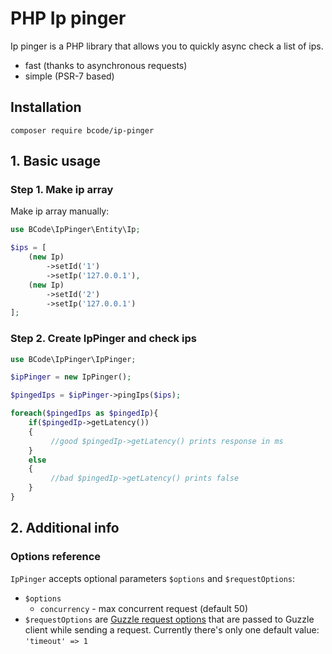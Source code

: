 # PHP Ip pinger
Ip pinger is a PHP library that allows you to quickly async check a list of ips.
- fast (thanks to asynchronous requests)
- simple (PSR-7 based)

## Installation
```
composer require bcode/ip-pinger
```

## 1. Basic usage

### Step 1. Make ip array
Make ip array manually:
```php
use BCode\IpPinger\Entity\Ip;

$ips = [
    (new Ip)
        ->setId('1')
        ->setIp('127.0.0.1'),
    (new Ip)
        ->setId('2')
        ->setIp('127.0.0.1')
];
```

### Step 2. Create IpPinger and check ips
```php
use BCode\IpPinger\IpPinger;

$ipPinger = new IpPinger();

$pingedIps = $ipPinger->pingIps($ips);

foreach($pingedIps as $pingedIp){
    if($pingedIp->getLatency())
    {
         //good $pingedIp->getLatency() prints response in ms      
    }
    else
    {
         //bad $pingedIp->getLatency() prints false      
    }
}
```

## 2. Additional info
### Options reference
`IpPinger` accepts optional parameters `$options` and `$requestOptions`:
- `$options`
    - `concurrency` - max concurrent request (default 50)
- `$requestOptions` are [Guzzle request options](http://docs.guzzlephp.org/en/stable/request-options.html) that are passed to Guzzle client while sending a request. Currently there's only one default value: `'timeout' => 1`

